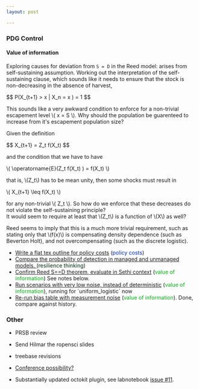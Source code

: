 ```yaml
---
layout: post

---
```



### PDG Control

#### Value of information

Exploring causes for deviation from `S = D` in the Reed model: arises from self-sustaining assumption. Working out the interpretation of the self-sustaining clause, which sounds like it needs to ensure that the stock is non-decreasing in the absence of harvest,

<div>
$$ P(X_{t+1} > x  | X_n = x ) = 1 $$
</div>

This sounds like a very awkward condition to enforce for a non-trivial escapement level \\( x = S \\). Why should the population be guarenteed to increase from it's escapement population size?   


Given the definition


<div>
$$ X_{t+1} = Z_t f(X_t) $$
</div>

and the condition that we have to have 

<div>
\( \operatorname{E}(Z_t f(X_t) ) = f(X_t) \)
</div> 

that is, \\(Z_t\\) has to be mean unity, then some shocks must result in 

<div> 
\( X_{t+1} \leq f(X_t) \) 
</div> 

for any non-trivial \\( Z_t \\). So how do we enforce that these decreases do not violate the self-sustaining principle?  
It would seem to require at least that \\(Z_t\\) is a function of \\(X\\) as well?

Reed seems to imply that this is a much more trivial requirement, such as stating only that \\(f(x)\\) is compensating density dependence (such as Beverton Holt), and not overcompensating (such as the discrete logistic).  

<ul>
<li> <a href=\"https://github.com/cboettig/pdg_control/issues/23\">Write a flat tex outline for policy costs</a>  (<font color=\"#02e10c\">policy costs</font>)</li>
<li> <a href=\"https://github.com/cboettig/pdg_control/issues/21\">Compare the probability of detection in managed and unmanaged models.   </a>  (<font color=\"#02d7e1\">resilience thinking</font>)</li>
<li> <a href=\"https://github.com/cboettig/pdg_control/issues/20\">Confirm Reed S==D theorem, evaluate in Sethi context</a>  (<font color=\"#0b02e1\">value of information</font>) See notes below.</li>
<li> <a href=\"https://github.com/cboettig/pdg_control/issues/18\">Run scenarios with very low noise, instead of deterministic</a>  (<font color=\"#0b02e1\">value of information</font>), running for `uniform_logistic` now</li>
<li> <a href=\"https://github.com/cboettig/pdg_control/issues/17\">Re-run bias table with measurement noise</a>  (<font color=\"#0b02e1\">value of information</font>). Done, compare against history.</li>
</ul>


### Other

* PRSB review
* Send Hilmar the ropensci slides
* treebase revisions

* [Conference possibility?](http://ecolab.ou.edu/?conferencedescription)
* Substantially updated octokit plugin, see labnotebook [issue #11](https://github.com/cboettig/labnotebook/issues/11).
